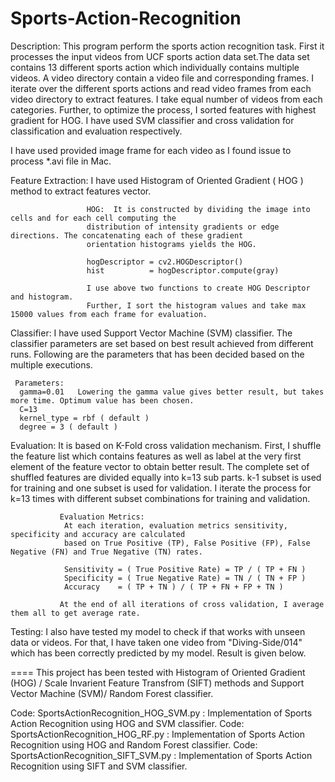 # Sports-Action-Recognition
Description:
This program perform the sports action recognition task. First it processes the input videos from UCF sports action
data set.The data set contains 13 different sports action which individually contains multiple videos. A video
directory contain a video file and corresponding frames. I iterate over the different sports actions and read video
frames from each video directory to extract features. I take equal number of videos from each categories.
Further, to optimize the process, I sorted features with highest gradient for HOG. I have used SVM classifier and
cross validation for classification and evaluation respectively.

I have used provided image frame for each video as I found issue to process *.avi file in Mac.



 Feature Extraction: I have used Histogram of Oriented Gradient ( HOG ) method to extract features vector.

                     HOG:  It is constructed by dividing the image into cells and for each cell computing the
                     distribution of intensity gradients or edge directions. The concatenating each of these gradient
                     orientation histograms yields the HOG.

                     hogDescriptor = cv2.HOGDescriptor()
                     hist          = hogDescriptor.compute(gray)

                     I use above two functions to create HOG Descriptor and histogram.
                     Further, I sort the histogram values and take max 15000 values from each frame for evaluation.

 Classifier: I have used Support Vector Machine (SVM) classifier. The classifier parameters are set based on best result
     achieved from different runs. Following are the parameters that has been decided based on the multiple executions.

     Parameters:
      gamma=0.01   Lowering the gamma value gives better result, but takes more time. Optimum value has been chosen.
      C=13
      kernel_type = rbf ( default )
      degree = 3 ( default )

 Evaluation: It is based on K-Fold cross validation mechanism.
               First, I shuffle the feature list which contains features as well as label at the very first element of
               the feature vector to obtain better result. The complete set of shuffled features are divided equally
               into k=13 sub parts. k-1 subset is used for training and one subset is used for validation. I iterate the
               process for k=13 times with different subset combinations for training and validation.

               Evaluation Metrics:
                At each iteration, evaluation metrics sensitivity, specificity and accuracy are calculated
                based on True Positive (TP), False Positive (FP), False Negative (FN) and True Negative (TN) rates.

                Sensitivity = ( True Positive Rate) = TP / ( TP + FN )
                Specificity = ( True Negative Rate) = TN / ( TN + FP )
                Accuracy    = ( TP + TN ) / ( TP + FN + FP + TN )

               At the end of all iterations of cross validation, I average them all to get average rate.


 Testing: I also have tested my model to check if that works with unseen data or videos.
          For that, I have taken one video from "Diving-Side/014" which has been correctly predicted by my model.
          Result is given below.


====
This project has been tested with Histogram of Oriented Gradient (HOG) / Scale Invarient Feature Transfrom (SIFT) methods
and Support Vector Machine (SVM)/ Random Forest classifier.

Code: SportsActionRecognition_HOG_SVM.py : Implementation of Sports Action Recognition using HOG and SVM classifier.
Code: SportsActionRecognition_HOG_RF.py : Implementation of Sports Action Recognition using HOG and Random Forest classifier. 
Code: SportsActionRecognition_SIFT_SVM.py : Implementation of Sports Action Recognition using SIFT and SVM classifier.

 
